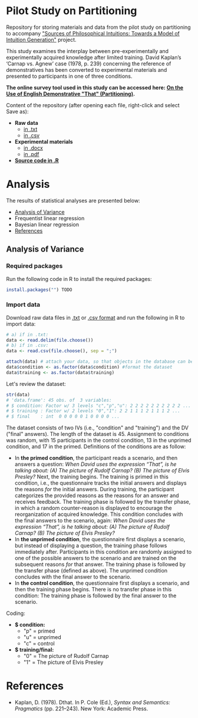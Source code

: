 # Pilot Study on Partitioning
Repository for storing materials and data from the pilot study on partitioning to accompany ["Sources of Philosophical Intuitions: Towards a Model of Intuition Generation"](https://github.com/DominikDziedzic/IntuitionGenerationProject) project.

This study examines the interplay between pre-experimentally and experimentally acquired knowledge after limited training. David Kaplan’s ‘Carnap vs. Agnew’ case (1978, p. 239) concerning the reference of demonstratives has been converted to experimental materials and presented to participants in one of three conditions.

**The online survey tool used in this study can be accessed here: [On the Use of English Demonstrative "That" (Partitioning)](http://kognilab.pl/ls3/index.php/776326?newtest=Y&lang=en).**

Content of the repository (after opening each file, right-click and select Save as):
- **Raw data** 
  - [in .txt](https://raw.githubusercontent.com/DominikDziedzic/PilotStudyPartitioning/main/data.txt) 
  - [in .csv](https://raw.githubusercontent.com/DominikDziedzic/PilotStudyPartitioning/main/data.csv)
- **Experimental materials**
  -  [in .docx]()
  -  [in .pdf]() 
- [**Source code in .R**]()

# Analysis

The results of statistical analyses are presented below: 
- [Analysis of Variance](https://github.com/DominikDziedzic/PilotStudyPartitioning#analysis-of-variance)
- Frequentist linear regression
- Bayesian linear regression
- [References](https://github.com/DominikDziedzic/PilotStudyPartitioning#references)

## Analysis of Variance

### Required packages
Run the following code in R to install the required packages:

``` r
install.packages("") TODO
```
### Import data
Download raw data files in [.txt](https://raw.githubusercontent.com/DominikDziedzic/PilotStudyPartitioning/main/data.txt) or [.csv format](https://raw.githubusercontent.com/DominikDziedzic/PilotStudyPartitioning/main/data.csv) and run the following in R to import data:

``` r
# a) if in .txt:
data <- read.delim(file.choose())
# b) if in .csv:
data <- read.csv(file.choose(), sep = ";")

attach(data) # attach your data, so that objects in the database can be accessed by giving their names
data$condition <- as.factor(data$condition) #format the dataset
data$training <- as.factor(data$training)
```
Let's review the dataset:

``` r
str(data)
# 'data.frame':	45 obs. of  3 variables:
# $ condition: Factor w/ 3 levels "c","p","u": 2 2 2 2 2 2 2 2 2 2 ...
# $ training : Factor w/ 2 levels "0","1": 2 2 1 1 1 2 1 1 1 2 ...
# $ final    : int  0 0 0 0 0 1 0 0 0 0 ...
```
The dataset consists of two IVs (i.e., "condition" and "training") and the DV ("final" answers). The length of the dataset is 45. Assignment to conditions was random, with 15 participants in the control condition, 13 in the unprimed condition, and 17 in the primed. Definitions of the conditions are as follow:
- In **the primed condition**, the participant reads a scenario, and then answers a question: _When David uses the expression “That”, is he talking about: (A) The picture of Rudolf Carnap? (B) The picture of Elvis Presley?_ Next, the training begins. The training is primed in this condition, i.e., the questionnaire tracks the initial answers and displays the reasons _for_ the initial answers. During training, the participant categorizes the provided reasons as the reasons for an answer and receives feedback. The training phase is followed by the transfer phase, in which a random counter-reason is displayed to encourage the reorganization of acquired knowledge. This condition concludes with the final answers to the scenario, again: _When David uses the expression “That”, is he talking about: (A) The picture of Rudolf Carnap? (B) The picture of Elvis Presley?_
- In **the unprimed condition**, the questionnaire first displays a scenario, but instead of displaying a question, the training phase follows immediately after. Participants in this condition are randomly assigned to one of the possible answers to the scenario and are trained on the subsequent reasons _for_ that answer. The training phase is followed by the transfer phase (defined as above). The unprimed condition concludes with the final answer to the scenario.
- In **the control condition**, the questionnaire first displays a scenario, and then the training phase begins. There is no transfer phase in this condition: The training phase is followed by the final answer to the scenario.

Coding:
- **$ condition:**
  - "p" = primed
  - "u" = unprimed
  - "c" = control
- **$ training/final:**
  - "0" = The picture of Rudolf Carnap
  - "1" = The picture of Elvis Presley

# References

- Kaplan, D. (1978). Dthat. In P. Cole (Ed.), _Syntax and Semantics: Pragmatics_ (pp. 221–243). New York: Academic Press.
